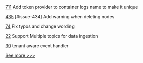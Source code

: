 
[711](https://github.com/hyperledger/firefly/pull/711) Add token provider to container logs name to make it unique

[435](https://github.com/hyperledger/cello/pull/435) [#issue-434] Add warning when deleting nodes

[74](https://github.com/hyperledger-labs/perun-doc/pull/74) Fix typos and change wording

[22](https://github.com/hyperledger-labs/hlf-connector/pull/22) Support Multiple topics for data ingestion

[30](https://github.com/hyperledger-labs/acapy-java-client/pull/30) tenant aware event handler


[See more >>>](https://start-here.hyperledger.org/pull-requests)
